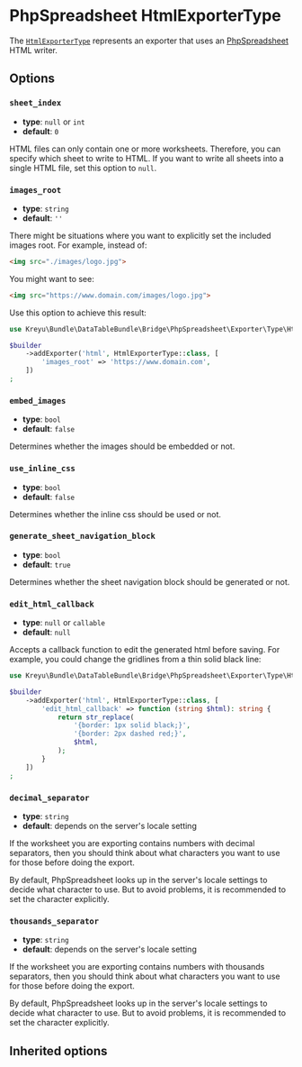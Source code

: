 <script setup>
    import ExporterTypeOptions from "../options/exporter.md";
    import PhpSpreadsheetExporterTypeOptions from "../options/php-spreadsheet.md";
</script>

# PhpSpreadsheet HtmlExporterType

The [`HtmlExporterType`](https://github.com/Kreyu/data-table-bundle/blob/main/src/Bridge/PhpSpreadsheet/Exporter/Type/HtmlExporterType.php) represents an exporter that uses an [PhpSpreadsheet](https://github.com/PHPOffice/PhpSpreadsheet) HTML writer.

## Options

### `sheet_index`

- **type**: `null` or `int`
- **default**: `0`

HTML files can only contain one or more worksheets.
Therefore, you can specify which sheet to write to HTML.
If you want to write all sheets into a single HTML file, set this option to `null`.

### `images_root`

- **type**: `string`
- **default**: `''`

There might be situations where you want to explicitly set the included images root. For example, instead of:

```html
<img src="./images/logo.jpg">
```

You might want to see:

```html
<img src="https://www.domain.com/images/logo.jpg">
```

Use this option to achieve this result:

```php
use Kreyu\Bundle\DataTableBundle\Bridge\PhpSpreadsheet\Exporter\Type\HtmlExporterType;

$builder
    ->addExporter('html', HtmlExporterType::class, [
        'images_root' => 'https://www.domain.com',
    ])
;
```

### `embed_images`

- **type**: `bool`
- **default**: `false`

Determines whether the images should be embedded or not.

### `use_inline_css`

- **type**: `bool`
- **default**: `false`

Determines whether the inline css should be used or not.

### `generate_sheet_navigation_block`

- **type**: `bool`
- **default**: `true`

Determines whether the sheet navigation block should be generated or not.

### `edit_html_callback`

- **type**: `null` or `callable`
- **default**: `null`

Accepts a callback function to edit the generated html before saving.
For example, you could change the gridlines from a thin solid black line:

```php
use Kreyu\Bundle\DataTableBundle\Bridge\PhpSpreadsheet\Exporter\Type\HtmlExporterType;

$builder
    ->addExporter('html', HtmlExporterType::class, [
        'edit_html_callback' => function (string $html): string {
            return str_replace(
                '{border: 1px solid black;}',
                '{border: 2px dashed red;}',
                $html,
            );
        } 
    ])
;
```

### `decimal_separator`

- **type**: `string`
- **default**: depends on the server's locale setting

If the worksheet you are exporting contains numbers with decimal separators,
then you should think about what characters you want to use for those before doing the export.

By default, PhpSpreadsheet looks up in the server's locale settings to decide what character to use.
But to avoid problems, it is recommended to set the character explicitly.

### `thousands_separator`

- **type**: `string`
- **default**: depends on the server's locale setting

If the worksheet you are exporting contains numbers with thousands separators,
then you should think about what characters you want to use for those before doing the export.

By default, PhpSpreadsheet looks up in the server's locale settings to decide what character to use.
But to avoid problems, it is recommended to set the character explicitly.

## Inherited options

<ExporterTypeOptions />
<PhpSpreadsheetExporterTypeOptions />
